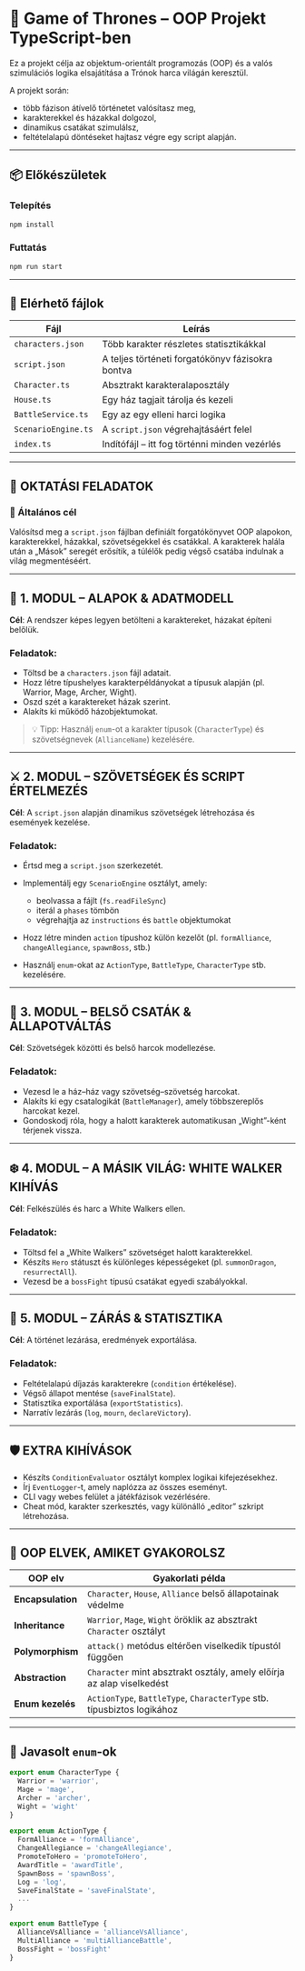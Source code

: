 # 🐺 Game of Thrones – OOP Projekt TypeScript-ben

Ez a projekt célja az objektum-orientált programozás (OOP) és a valós szimulációs logika elsajátítása a Trónok harca világán keresztül.

A projekt során:

- több fázison átívelő történetet valósítasz meg,
- karakterekkel és házakkal dolgozol,
- dinamikus csatákat szimulálsz,
- feltételalapú döntéseket hajtasz végre egy script alapján.

---

## 📦 Előkészületek

### Telepítés

```bash
npm install
```

### Futtatás

```bash
npm run start
```

---

## 🔧 Elérhető fájlok

| Fájl                | Leírás                                           |
| ------------------- | ------------------------------------------------ |
| `characters.json`   | Több karakter részletes statisztikákkal          |
| `script.json`       | A teljes történeti forgatókönyv fázisokra bontva |
| `Character.ts`      | Absztrakt karakteralaposztály                    |
| `House.ts`          | Egy ház tagjait tárolja és kezeli                |
| `BattleService.ts`  | Egy az egy elleni harci logika                   |
| `ScenarioEngine.ts` | A `script.json` végrehajtásáért felel            |
| `index.ts`          | Indítófájl – itt fog történni minden vezérlés    |

---

## 🧠 OKTATÁSI FELADATOK

### 🎯 Általános cél

Valósítsd meg a `script.json` fájlban definiált forgatókönyvet OOP alapokon, karakterekkel, házakkal, szövetségekkel és csatákkal. A karakterek halála után a „Mások” seregét erősítik, a túlélők pedig végső csatába indulnak a világ megmentéséért.

---

## 🧩 1. MODUL – ALAPOK & ADATMODELL

**Cél**: A rendszer képes legyen betölteni a karaktereket, házakat építeni belőlük.

### Feladatok:

- Töltsd be a `characters.json` fájl adatait.
- Hozz létre típushelyes karakterpéldányokat a típusuk alapján (pl. Warrior, Mage, Archer, Wight).
- Oszd szét a karaktereket házak szerint.
- Alakíts ki működő házobjektumokat.

> 💡 Tipp: Használj `enum`-ot a karakter típusok (`CharacterType`) és szövetségnevek (`AllianceName`) kezelésére.

---

## ⚔️ 2. MODUL – SZÖVETSÉGEK ÉS SCRIPT ÉRTELMEZÉS

**Cél**: A `script.json` alapján dinamikus szövetségek létrehozása és események kezelése.

### Feladatok:

- Értsd meg a `script.json` szerkezetét.
- Implementálj egy `ScenarioEngine` osztályt, amely:

  - beolvassa a fájlt (`fs.readFileSync`)
  - iterál a `phases` tömbön
  - végrehajtja az `instructions` és `battle` objektumokat

- Hozz létre minden `action` típushoz külön kezelőt (pl. `formAlliance`, `changeAllegiance`, `spawnBoss`, stb.)
- Használj `enum`-okat az `ActionType`, `BattleType`, `CharacterType` stb. kezelésére.

---

## 🧨 3. MODUL – BELSŐ CSATÁK & ÁLLAPOTVÁLTÁS

**Cél**: Szövetségek közötti és belső harcok modellezése.

### Feladatok:

- Vezesd le a ház–ház vagy szövetség–szövetség harcokat.
- Alakíts ki egy csatalogikát (`BattleManager`), amely többszereplős harcokat kezel.
- Gondoskodj róla, hogy a halott karakterek automatikusan „Wight”-ként térjenek vissza.

---

## ❄️ 4. MODUL – A MÁSIK VILÁG: WHITE WALKER KIHÍVÁS

**Cél**: Felkészülés és harc a White Walkers ellen.

### Feladatok:

- Töltsd fel a „White Walkers” szövetséget halott karakterekkel.
- Készíts `Hero` státuszt és különleges képességeket (pl. `summonDragon`, `resurrectAll`).
- Vezesd be a `bossFight` típusú csatákat egyedi szabályokkal.

---

## 👑 5. MODUL – ZÁRÁS & STATISZTIKA

**Cél**: A történet lezárása, eredmények exportálása.

### Feladatok:

- Feltételalapú díjazás karakterekre (`condition` értékelése).
- Végső állapot mentése (`saveFinalState`).
- Statisztika exportálása (`exportStatistics`).
- Narratív lezárás (`log`, `mourn`, `declareVictory`).

---

## 🛡️ EXTRA KIHÍVÁSOK

- Készíts `ConditionEvaluator` osztályt komplex logikai kifejezésekhez.
- Írj `EventLogger`-t, amely naplózza az összes eseményt.
- CLI vagy webes felület a játékfázisok vezérlésére.
- Cheat mód, karakter szerkesztés, vagy különálló „editor” szkript létrehozása.

---

## 🧠 OOP ELVEK, AMIKET GYAKOROLSZ

| OOP elv           | Gyakorlati példa                                                       |
| ----------------- | ---------------------------------------------------------------------- |
| **Encapsulation** | `Character`, `House`, `Alliance` belső állapotainak védelme            |
| **Inheritance**   | `Warrior`, `Mage`, `Wight` öröklik az absztrakt `Character` osztályt   |
| **Polymorphism**  | `attack()` metódus eltérően viselkedik típustól függően                |
| **Abstraction**   | `Character` mint absztrakt osztály, amely előírja az alap viselkedést  |
| **Enum kezelés**  | `ActionType`, `BattleType`, `CharacterType` stb. típusbiztos logikához |

---

## 📌 Javasolt `enum`-ok

```ts
export enum CharacterType {
  Warrior = 'warrior',
  Mage = 'mage',
  Archer = 'archer',
  Wight = 'wight'
}

export enum ActionType {
  FormAlliance = 'formAlliance',
  ChangeAllegiance = 'changeAllegiance',
  PromoteToHero = 'promoteToHero',
  AwardTitle = 'awardTitle',
  SpawnBoss = 'spawnBoss',
  Log = 'log',
  SaveFinalState = 'saveFinalState',
  ...
}

export enum BattleType {
  AllianceVsAlliance = 'allianceVsAlliance',
  MultiAlliance = 'multiAllianceBattle',
  BossFight = 'bossFight'
}
```
